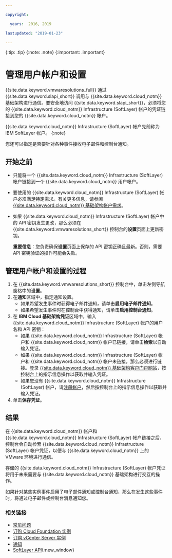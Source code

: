 ```yaml
---

copyright:

  years:  2016, 2019

lastupdated: "2019-01-23"

---
```


{:tip: .tip}
{:note: .note}
{:important: .important}

# 管理用户帐户和设置

{{site.data.keyword.vmwaresolutions_full}} 通过 {{site.data.keyword.slapi_short}} 调用与 {{site.data.keyword.cloud_notm}} 基础架构进行通信。要安全地访问 {{site.data.keyword.slapi_short}}，必须将您的 {{site.data.keyword.cloud_notm}} Infrastructure (SoftLayer) 帐户的凭证链接到您的 {{site.data.keyword.cloud_notm}} 帐户。

{{site.data.keyword.cloud_notm}} Infrastructure (SoftLayer) 帐户先前称为 IBM SoftLayer 帐户。
{:note}

您还可以指定是否要针对各种事件接收电子邮件和控制台通知。

## 开始之前

* 只能将一个 {{site.data.keyword.cloud_notm}} Infrastructure (SoftLayer) 帐户链接到一个 {{site.data.keyword.cloud_notm}} 用户帐户。
* 要使用的 {{site.data.keyword.cloud_notm}} Infrastructure (SoftLayer) 帐户必须满足特定需求。有关更多信息，请参阅 [{{site.data.keyword.cloud_notm}} 基础架构帐户需求](/docs/services/vmwaresolutions/vmonic/slaccountrequirement.html)。
* 如果 {{site.data.keyword.cloud_notm}} Infrastructure (SoftLayer) 帐户中的 API 密钥发生更改，那么必须在 {{site.data.keyword.vmwaresolutions_short}} 控制台的**设置**页面上更新密钥。

   **重要信息**：您负责确保**设置**页面上保存的 API 密钥正确且最新。否则，需要 API 密钥验证的操作可能会失败。

## 管理用户帐户和设置的过程

1. 在 {{site.data.keyword.vmwaresolutions_short}} 控制台中，单击左侧导航窗格中的**设置**。
2. 在**通知**区域中，指定通知设置。
   * 如果希望发生事件时获得电子邮件通知，请单击**启用电子邮件通知**。
   * 如果希望发生事件时在控制台中获得通知，请单击**启用控制台通知**。
3. 在 **IBM Cloud 基础架构凭证**区域中，输入 {{site.data.keyword.cloud_notm}} Infrastructure (SoftLayer) 帐户的用户名和 API 密钥：
   * 如果 {{site.data.keyword.cloud_notm}} Infrastructure (SoftLayer) 帐户和 {{site.data.keyword.cloud_notm}} 帐户已链接，请单击**检索**以自动输入凭证。
   * 如果 {{site.data.keyword.cloud_notm}} Infrastructure (SoftLayer) 帐户和 {{site.data.keyword.cloud_notm}} 帐户未链接，那么必须进行链接。登录 [{{site.data.keyword.cloud_notm}} 基础架构客户门户网站](https://control.softlayer.com/)，按控制台上的指示信息操作以获取并输入凭证。
   * 如果您没有 {{site.data.keyword.cloud_notm}} Infrastructure (SoftLayer) 帐户，请[注册帐户](/docs/services/vmwaresolutions/vmonic/signing_softlayer_account.html)，然后按控制台上的指示信息操作以获取并输入凭证。
4. 单击**保存凭证**。

## 结果

在 {{site.data.keyword.cloud_notm}} 帐户和 {{site.data.keyword.cloud_notm}} Infrastructure (SoftLayer) 帐户链接之后，控制台会自动检索 {{site.data.keyword.cloud_notm}} Infrastructure (SoftLayer) 帐户凭证，以便与 {{site.data.keyword.cloud_notm}} 上的 VMware 环境进行通信。

存储的 {{site.data.keyword.cloud_notm}} Infrastructure (SoftLayer) 帐户凭证将用于未来需要与 {{site.data.keyword.cloud_notm}} 基础架构进行交互的操作。

如果针对某些实例事件启用了电子邮件通知或控制台通知，那么在发生这些事件时，将通过电子邮件或控制台消息通知您。

### 相关链接

* [常见问题](/docs/services/vmwaresolutions/vmonic/faq.html)
* [订购 Cloud Foundation 实例](/docs/services/vmwaresolutions/sddc/sd_orderinginstance.html)
* [订购 vCenter Server 实例](/docs/services/vmwaresolutions/vcenter/vc_orderinginstance.html)
* [通知](/docs/services/vmwaresolutions/vmonic/notifications.html)
* [SoftLayer API](/docs/customer-portal/cpapi.html){:new_window}
